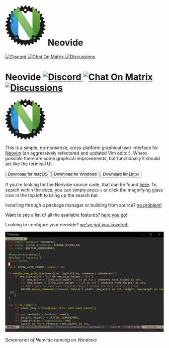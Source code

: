 <div class="show-mobile">
    <h1>
        <img class="logo" src="assets/neovide-128x128.png" alt="Neovide Logo">
        Neovide
    </h1>
    <a href="https://discord.gg/SjFpZdQys6">
        <img src="https://badgen.net/badge/icon/discord?icon=discord&label" alt="Discord">
    </a>
    <a href="https://matrix.to/#/#neovide:matrix.org">
        <img src="https://matrix.to/img/matrix-badge.svg" alt="Chat On Matrix">
    </a>
    <a href="https://github.com/neovide/neovide/discussions">
        <img src="https://img.shields.io/badge/GitHub-Discussions-green?logo=github" alt="Discussions">
    </a>
</div>

<div class="hide-mobile">
    <h1>Neovide
        <a href="https://discord.gg/SjFpZdQys6">
            <img src="https://badgen.net/badge/icon/discord?icon=discord&label" alt="Discord">
        </a>
        <a href="https://matrix.to/#/#neovide:matrix.org">
            <img src="https://matrix.to/img/matrix-badge.svg" alt="Chat On Matrix">
        </a>
        <a href="https://github.com/neovide/neovide/discussions">
            <img src="https://img.shields.io/badge/GitHub-Discussions-green?logo=github" alt="Discussions">
        </a>
    </h1>
</div>

<div class="hide-mobile">
    <img class="logo" src="assets/neovide-128x128.png" alt="Neovide Logo">
</div>

This is a simple, no-nonsense, cross-platform graphical user interface for
[Neovim](https://github.com/neovim/neovim) (an aggressively refactored and updated Vim editor).
Where possible there are some graphical improvements, but functionally it should act like the
terminal UI.

<div class="hide-mobile">
    <a href="https://github.com/neovide/neovide/releases/latest/download/Neovide-aarch64-apple-darwin.dmg">
        <button class="button-hover color">Download for macOS</button>
    </a>
    <a href="https://github.com/neovide/neovide/releases/latest/download/neovide.msi">
        <button class="button-hover color">Download for Windows</button>
    </a>
    <a href="https://github.com/neovide/neovide/releases/latest/download/neovide.AppImage">
        <button class="button-hover color">Download for Linux</button>
    </a>
</div>

If you're looking for the Neovide source code, that can be found
[here](https://github.com/neovide/neovide). To search within the docs, you can simply press `s` or
click the magnifying glass icon in the top left to bring up the search bar.

Installing through a package manager or building from source? [no problem!](installation.md)

Want to see a list of all the available features? [here you go!](features.md)

Looking to configure your neovide? [we've got you covered!](configuration.md)

<div class="center">
    <img class="screenshot" src="assets/BasicScreenCap.png" alt="Screenshot of Neovide">
    <p class="text" ><em>Screenshot of Neovide running on Windows<em></p>
</div>
